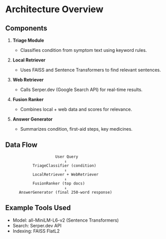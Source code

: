 #  Architecture Overview
## Components

1. **Triage Module**
   - Classifies condition from symptom text using keyword rules.

2. **Local Retriever**
   - Uses FAISS and Sentence Transformers to find relevant sentences.

3. **Web Retriever**
   - Calls Serper.dev (Google Search API) for real-time results.

4. **Fusion Ranker**
   - Combines local + web data and scores for relevance.

5. **Answer Generator**
   - Summarizes condition, first-aid steps, key medicines.

## Data Flow

                          User Query
                              ↓
                TriageClassifier (condition)
                              ↓
                LocalRetriever + WebRetriever
                              ↓
                FusionRanker (top docs)
                              ↓
          AnswerGenerator (final 250-word response)

## Example Tools Used

- Model: all-MiniLM-L6-v2 (Sentence Transformers)
- Search: Serper.dev API
- Indexing: FAISS FlatL2
